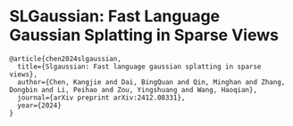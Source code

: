 # SLGaussian: Fast Language Gaussian Splatting in Sparse Views

```
@article{chen2024slgaussian,
  title={Slgaussian: Fast language gaussian splatting in sparse views},
  author={Chen, Kangjie and Dai, BingQuan and Qin, Minghan and Zhang, Dongbin and Li, Peihao and Zou, Yingshuang and Wang, Haoqian},
  journal={arXiv preprint arXiv:2412.08331},
  year={2024}
}
```
